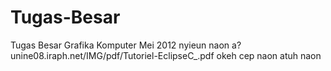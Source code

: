 Tugas-Besar
===========

Tugas Besar Grafika Komputer Mei 2012
nyieun naon a?
unine08.iraph.net/IMG/pdf/Tutoriel-EclipseC_.pdf 
okeh cep
naon atuh naon
